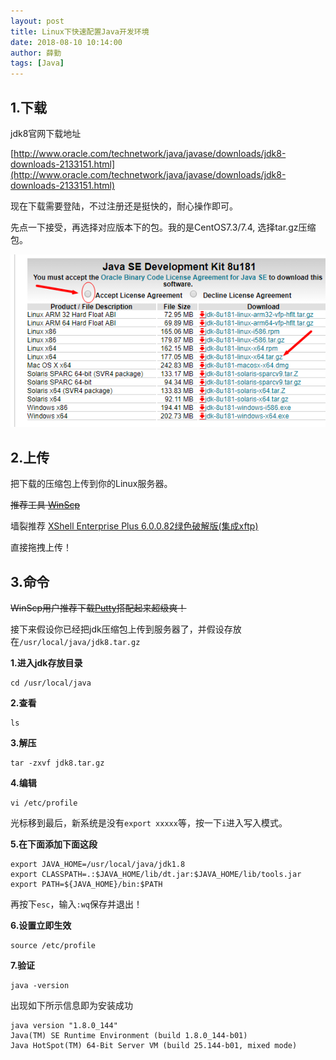 ```yaml
---
layout: post
title: Linux下快速配置Java开发环境
date: 2018-08-10 10:14:00
author: 薛勤
tags: [Java]
---
```

## 1.下载

jdk8官网下载地址

[http://www.oracle.com/technetwork/java/javase/downloads/jdk8-downloads-2133151.html](http://www.oracle.com/technetwork/java/javase/downloads/jdk8-downloads-2133151.html)

现在下载需要登陆，不过注册还是挺快的，耐心操作即可。

先点一下接受，再选择对应版本下的包。我的是CentOS7.3/7.4, 选择tar.gz压缩包。

![](./20180810Linux下快速配置Java开发环境/1136672-20180810101450070-1802481458.png)


## 2.上传

把下载的压缩包上传到你的Linux服务器。

~~推荐工具 [WinScp](https://winscp.net/eng/download.php)~~

墙裂推荐 [XShell Enterprise Plus 6.0.0.82绿色破解版(集成xftp)](https://download.csdn.net/download/yueshutong123/11080082)

直接拖拽上传！

## 3.命令

~~WinScp用户推荐下载[Putty](https://www.chiark.greenend.org.uk/~sgtatham/putty/latest.html)搭配起来超级爽！~~

接下来假设你已经把jdk压缩包上传到服务器了，并假设存放在`/usr/local/java/jdk8.tar.gz`

**1.进入jdk存放目录**

```
cd /usr/local/java
```

**2.查看**

```
ls
```

**3.解压**

```
tar -zxvf jdk8.tar.gz
```

**4.编辑**

```
vi /etc/profile
```

光标移到最后，新系统是没有`export xxxxx`等，按一下`i`进入写入模式。

**5.在下面添加下面这段**

```
export JAVA_HOME=/usr/local/java/jdk1.8
export CLASSPATH=.:$JAVA_HOME/lib/dt.jar:$JAVA_HOME/lib/tools.jar
export PATH=${JAVA_HOME}/bin:$PATH
```

再按下`esc`，输入`:wq`保存并退出！

**6.设置立即生效**

```
source /etc/profile
```

**7.验证**

```
java -version
```

出现如下所示信息即为安装成功

```
java version "1.8.0_144"
Java(TM) SE Runtime Environment (build 1.8.0_144-b01)
Java HotSpot(TM) 64-Bit Server VM (build 25.144-b01, mixed mode)
```


